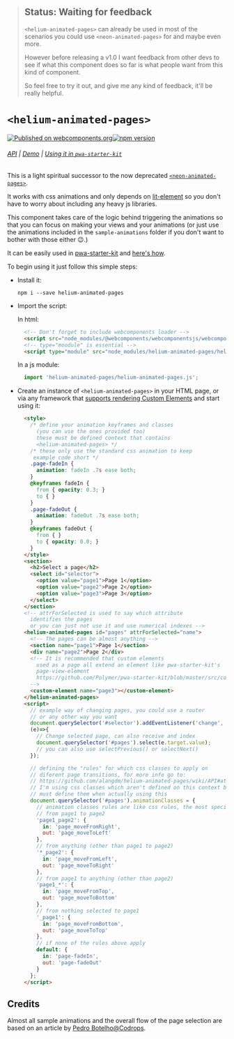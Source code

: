 > ## Status: Waiting for feedback
> `<helium-animated-pages>` can already be used in most of the scenarios you could use `<neon-animated-pages>` for and maybe even more.
>
> However before releasing a v1.0 I want feedback from other devs to see if what this component does so far is what people want from this kind of component.
>
> So feel free to try it out, and give me any kind of feedback, it'll be really helpful.

# `<helium-animated-pages>`
[![Published on webcomponents.org](https://img.shields.io/badge/webcomponents.org-published-blue.svg)](https://www.webcomponents.org/element/helium-animated-pages)[![npm version](https://badge.fury.io/js/helium-animated-pages.svg)](https://badge.fury.io/js/helium-animated-pages)
###### [API](https://github.com/alangdm/helium-animated-pages/wiki/API) | [Demo](https://helium-animated-pages.glitch.me/demo/) | [Using it in `pwa-starter-kit`](https://github.com/alangdm/helium-animated-pages/wiki/Usage-in-pwa-starter-kit)

This is a light spiritual successor to the now deprecated [`<neon-animated-pages>`](https://www.webcomponents.org/element/PolymerElements/neon-animation/elements/neon-animated-pages).

It works with css animations and only depends on [lit-element](https://github.com/Polymer/lit-element) so you don't have to worry about including any heavy js libraries.

This component takes care of the logic behind triggering the animations so that you can focus on making your views and your animations (or just use the animations included in the `sample-animations` folder if you don't want to bother with those either 😉.)

It can be easily used in [pwa-starter-kit](https://github.com/Polymer/pwa-starter-kit/) and [here's how](https://github.com/alangdm/helium-animated-pages/wiki/Usage-in-pwa-starter-kit).

To begin using it just follow this simple steps:

- Install it:

  `npm i --save helium-animated-pages`

- Import the script:

  In html:
  ```html
    <!-- Don't forget to include webcomponents loader -->
    <script src="node_modules/@webcomponents/webcomponentsjs/webcomponents-loader.js"></script>
    <!-- type="moodule" is essential -->
    <script type="module" src="node_modules/helium-animated-pages/helium-animated-pages.js"></script>
  ```
  In a js module:
  ```javascript
    import 'helium-animated-pages/helium-animated-pages.js';
  ```

- Create an instance of `<helium-animated-pages>` in your HTML page, or via any framework that [supports rendering Custom Elements](https://custom-elements-everywhere.com/) and start using it:

  ```html
    <style>
      /* define your animation keyframes and classes
        (you can use the ones provided too)
        these must be defined context that contains
        <helium-animated-pages> */
      /* these only use the standard css animation to keep
       example code short */
      .page-fadeIn {
      	animation: fadeIn .7s ease both;
      }
      @keyframes fadeIn {
      	from { opacity: 0.3; }
      	to { }
      }
      .page-fadeOut {
      	animation: fadeOut .7s ease both;
      }
      @keyframes fadeOut {
      	from { }
      	to { opacity: 0.0; }
      }
    </style>
    <section>
      <h2>Select a page</h2>
      <select id="selector">
        <option value="page1">Page 1</option>
        <option value="page2">Page 2</option>
        <option value="page3">Page 3</option>
      </select>
    </section>
    <!-- attrForSelected is used to say which attribute
      identifies the pages
      or you can just not use it and use numerical indexes -->
    <helium-animated-pages id="pages" attrForSelected="name">
      <!-- The pages can be almost anything -->
      <section name="page1">Page 1</section>
      <div name="page2">Page 2</div>
      <!-- It is recommended that custom elements
        used as a page all extend an element like pwa-starter-kit's
        page-view-element
        https://github.com/Polymer/pwa-starter-kit/blob/master/src/components/page-view-element.js
      -->
      <custom-element name="page3"></custom-element>
    </helium-animated-pages>
    <script>
      // example way of changing pages, you could use a router
      // or any other way you want
      document.querySelector('#selector').addEventListener('change',
      (e)=>{
        // Change selected page, can also receive and index
        document.querySelector('#pages').select(e.target.value);
        // you can also use selectPrevious() or selectNext()
      });

      // defining the "rules" for which css classes to apply on
      // diferent page transitions, for more info go to:
      // https://github.com/alangdm/helium-animated-pages/wiki/API#attrforselected
      // I'm using css classes which aren't defined on this context but you
      // must define them when actually using this
      document.querySelector('#pages').animationClasses = {
        // animation classes rules are like css rules, the most specific ones apply first
        // from page1 to page2
        'page1_page2': {
          in: 'page_moveFromRight',
          out: 'page_moveToLeft'
        },
        // from anything (other than page1 to page2)
        '*_page2': {
          in: 'page_moveFromLeft',
          out: 'page_moveToRight'
        },
        // from page1 to anything (other than page2)
        'page1_*': {
          in: 'page_moveFromTop',
          out: 'page_moveToBottom'
        },
        // from nothing selected to page1
        '_page1': {
          in: 'page_moveFromBottom',
          out: 'page_moveToTop'
        },
        // if none of the rules above apply
        default: {
          in: 'page-fadeIn',
          out: 'page-fadeOut'
        }
      };
    </script>
  ```

## Credits
Almost all sample animations and the overall flow of the page selection are based on an article by [Pedro Botelho@Codrops](https://tympanus.net/codrops/2013/05/07/a-collection-of-page-transitions/).
